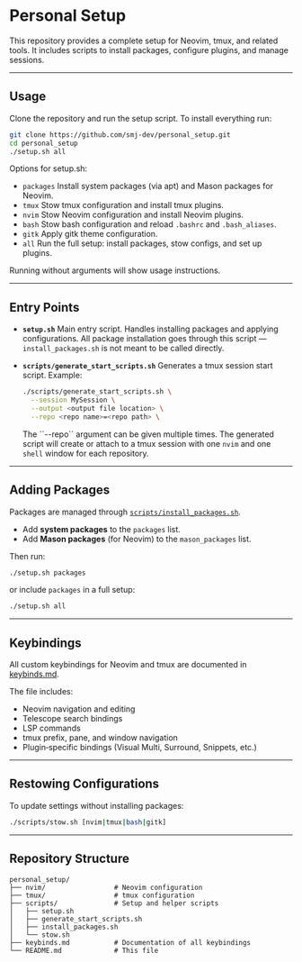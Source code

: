 # Personal Setup

This repository provides a complete setup for Neovim, tmux, and related tools.
It includes scripts to install packages, configure plugins, and manage sessions.

---

## Usage

Clone the repository and run the setup script. To install everything run:

```bash
git clone https://github.com/smj-dev/personal_setup.git
cd personal_setup
./setup.sh all
```

Options for setup.sh:

* `packages`
  Install system packages (via apt) and Mason packages for Neovim.
* `tmux`
  Stow tmux configuration and install tmux plugins.
* `nvim`
  Stow Neovim configuration and install Neovim plugins.
* `bash`
  Stow bash configuration and reload `.bashrc` and `.bash_aliases`.
* `gitk`
  Apply gitk theme configuration.
* `all`
  Run the full setup: install packages, stow configs, and set up plugins.

Running without arguments will show usage instructions.

---

## Entry Points

* **`setup.sh`**
  Main entry script.
  Handles installing packages and applying configurations.
  All package installation goes through this script — `install_packages.sh` is not meant to be called directly.

* **`scripts/generate_start_scripts.sh`**
  Generates a tmux session start script.
  Example:

  ```bash
  ./scripts/generate_start_scripts.sh \
    --session MySession \
    --output <output file location> \
    --repo <repo name>=<repo path> \
  ```

  The ´´--repo´´ argument can be given multiple times. The generated script will create or attach to a tmux session with one `nvim` and one `shell` window for each repository.

---

## Adding Packages

Packages are managed through [`scripts/install_packages.sh`](scripts/install_packages.sh).

* Add **system packages** to the `packages` list.
* Add **Mason packages** (for Neovim) to the `mason_packages` list.

Then run:

```bash
./setup.sh packages
```

or include `packages` in a full setup:

```bash
./setup.sh all
```

---

## Keybindings

All custom keybindings for Neovim and tmux are documented in [keybinds.md](keybinds.md).

The file includes:

* Neovim navigation and editing
* Telescope search bindings
* LSP commands
* tmux prefix, pane, and window navigation
* Plugin‑specific bindings (Visual Multi, Surround, Snippets, etc.)

---

## Restowing Configurations

To update settings without installing packages:

```bash
./scripts/stow.sh [nvim|tmux|bash|gitk]
```

---

## Repository Structure

```
personal_setup/
├── nvim/                 # Neovim configuration
├── tmux/                 # tmux configuration
├── scripts/              # Setup and helper scripts
│   ├── setup.sh
│   ├── generate_start_scripts.sh
│   ├── install_packages.sh
│   └── stow.sh
├── keybinds.md           # Documentation of all keybindings
└── README.md             # This file
```

